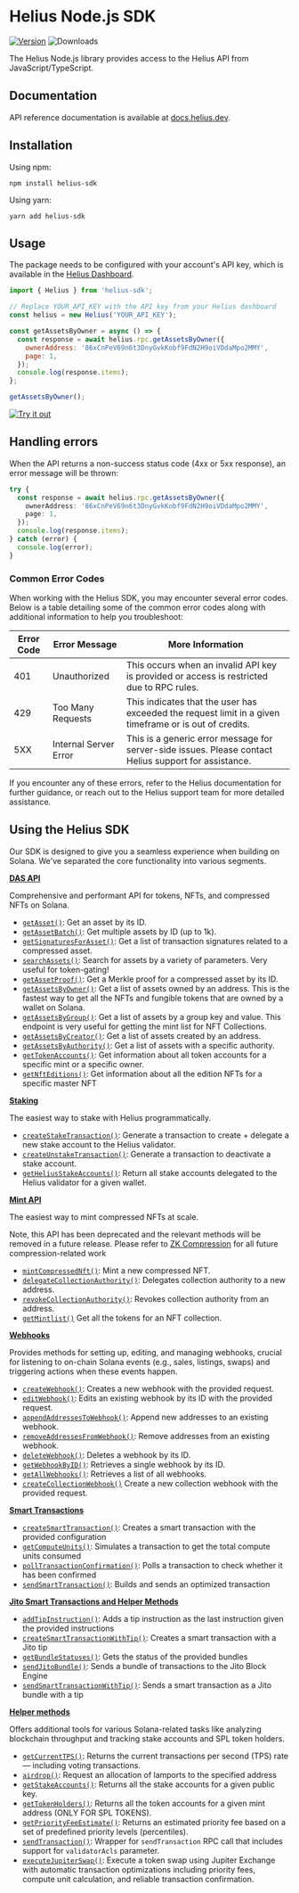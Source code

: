 # Helius Node.js SDK

[![Version](https://img.shields.io/npm/v/helius-sdk)](https://www.npmjs.org/package/helius-sdk)
![Downloads](https://img.shields.io/npm/dm/helius-sdk)

The Helius Node.js library provides access to the Helius API from JavaScript/TypeScript.

## Documentation

API reference documentation is available at [docs.helius.dev](https://docs.helius.dev).

## Installation

Using npm:

```shell
npm install helius-sdk
```

Using yarn:

```shell
yarn add helius-sdk
```

## Usage

The package needs to be configured with your account's API key, which is available in the [Helius Dashboard](https://dev.helius.xyz/dashboard/app).

```js
import { Helius } from 'helius-sdk';

// Replace YOUR_API_KEY with the API key from your Helius dashboard
const helius = new Helius('YOUR_API_KEY');

const getAssetsByOwner = async () => {
  const response = await helius.rpc.getAssetsByOwner({
    ownerAddress: '86xCnPeV69n6t3DnyGvkKobf9FdN2H9oiVDdaMpo2MMY',
    page: 1,
  });
  console.log(response.items);
};

getAssetsByOwner();
```

[![Try it out](https://developer.stackblitz.com/img/open_in_stackblitz.svg)](https://stackblitz.com/edit/helius-node-js-sdk-xbw7t6?file=index.js)

## Handling errors

When the API returns a non-success status code (4xx or 5xx response), an error message will be thrown:

```ts
try {
  const response = await helius.rpc.getAssetsByOwner({
    ownerAddress: '86xCnPeV69n6t3DnyGvkKobf9FdN2H9oiVDdaMpo2MMY',
    page: 1,
  });
  console.log(response.items);
} catch (error) {
  console.log(error);
}
```

### Common Error Codes

When working with the Helius SDK, you may encounter several error codes. Below is a table detailing some of the common error codes along with additional information to help you troubleshoot:

| Error Code | Error Message         | More Information                                                                                       |
| ---------- | --------------------- | ------------------------------------------------------------------------------------------------------ |
| 401        | Unauthorized          | This occurs when an invalid API key is provided or access is restricted due to RPC rules.              |
| 429        | Too Many Requests     | This indicates that the user has exceeded the request limit in a given timeframe or is out of credits. |
| 5XX        | Internal Server Error | This is a generic error message for server-side issues. Please contact Helius support for assistance.  |

If you encounter any of these errors, refer to the Helius documentation for further guidance, or reach out to the Helius support team for more detailed assistance.

## Using the Helius SDK

Our SDK is designed to give you a seamless experience when building on Solana. We've separated the core functionality into various segments.

[**DAS API**](https://github.com/helius-labs/helius-sdk/blob/main/examples/EXAMPLES_OVERVIEW.md#das-api-digital-asset-standard)

Comprehensive and performant API for tokens, NFTs, and compressed NFTs on Solana.

- [`getAsset()`](https://github.com/helius-labs/helius-sdk/blob/main/examples/EXAMPLES_OVERVIEW.md#getasset): Get an asset by its ID.
- [`getAssetBatch()`](https://github.com/helius-labs/helius-sdk/blob/main/examples/EXAMPLES_OVERVIEW.md#getassetbatch): Get multiple assets by ID (up to 1k).
- [`getSignaturesForAsset()`](https://github.com/helius-labs/helius-sdk/blob/main/examples/EXAMPLES_OVERVIEW.md#getsignaturesforasset): Get a list of transaction signatures related to a compressed asset.
- [`searchAssets()`](https://github.com/helius-labs/helius-sdk/blob/main/examples/EXAMPLES_OVERVIEW.md#searchassets): Search for assets by a variety of parameters. Very useful for token-gating!
- [`getAssetProof()`](https://github.com/helius-labs/helius-sdk/blob/main/examples/EXAMPLES_OVERVIEW.md#getassetproof): Get a Merkle proof for a compressed asset by its ID.
- [`getAssetsByOwner()`](https://github.com/helius-labs/helius-sdk/blob/main/examples/EXAMPLES_OVERVIEW.md#getassetsbyowner): Get a list of assets owned by an address. This is the fastest way to get all the NFTs and fungible tokens that are owned by a wallet on Solana.
- [`getAssetsByGroup()`](https://github.com/helius-labs/helius-sdk/blob/main/examples/EXAMPLES_OVERVIEW.md#getassetsbygroup): Get a list of assets by a group key and value. This endpoint is very useful for getting the mint list for NFT Collections.
- [`getAssetsByCreator()`](https://github.com/helius-labs/helius-sdk/blob/main/examples/EXAMPLES_OVERVIEW.md#getassetsbycreator): Get a list of assets created by an address.
- [`getAssetsByAuthority()`](https://github.com/helius-labs/helius-sdk/blob/main/examples/EXAMPLES_OVERVIEW.md#getassetsbyauthority): Get a list of assets with a specific authority.
- [`getTokenAccounts()`](https://github.com/helius-labs/helius-sdk/blob/main/examples/EXAMPLES_OVERVIEW.md#gettokenaccounts): Get information about all token accounts for a specific mint or a specific owner.
- [`getNftEditions()`](https://github.com/helius-labs/helius-sdk/blob/main/examples/EXAMPLES_OVERVIEW.md#getnfteditions): Get information about all the edition NFTs for a specific master NFT

[**Staking**](https://github.com/helius-labs/helius-sdk/blob/main/examples/EXAMPLES_OVERVIEW.md#staking)

The easiest way to stake with Helius programmatically.

- [`createStakeTransaction()`](https://github.com/helius-labs/helius-sdk/blob/main/examples/EXAMPLES_OVERVIEW.md#createstaketransaction): Generate a transaction to create + delegate a new stake account to the Helius validator.
- [`createUnstakeTransaction()`](https://github.com/helius-labs/helius-sdk/blob/main/examples/EXAMPLES_OVERVIEW.md#createunstaketransaction): Generate a transaction to deactivate a stake account.
- [`getHeliusStakeAccounts()`](https://github.com/helius-labs/helius-sdk/blob/main/examples/EXAMPLES_OVERVIEW.md#getheliusstakeaccounts): Return all stake accounts delegated to the Helius validator for a given wallet.

[**Mint API**](https://github.com/helius-labs/helius-sdk/blob/main/examples/EXAMPLES_OVERVIEW.md#mint)

The easiest way to mint compressed NFTs at scale.

Note, this API has been deprecated and the relevant methods will be removed in a future release. Please refer to [ZK Compression](https://docs.helius.dev/zk-compression-and-photon-api/what-is-zk-compression-on-solana) for all future compression-related work

- [`mintCompressedNft()`](https://github.com/helius-labs/helius-sdk/blob/main/examples/EXAMPLES_OVERVIEW.md#mintcompressednft): Mint a new compressed NFT.
- [`delegateCollectionAuthority()`](https://github.com/helius-labs/helius-sdk/blob/main/examples/EXAMPLES_OVERVIEW.md#delegatecollectionauthority-and-revokecollectionauthority): Delegates collection authority to a new address.
- [`revokeCollectionAuthority()`](https://github.com/helius-labs/helius-sdk/blob/main/examples/EXAMPLES_OVERVIEW.md#delegatecollectionauthority-and-revokecollectionauthority): Revokes collection authority from an address.
- [`getMintlist()`](https://github.com/helius-labs/helius-sdk/blob/main/examples/EXAMPLES_OVERVIEW.md#getmintlist) Get all the tokens for an NFT collection.

[**Webhooks**](https://github.com/helius-labs/helius-sdk/blob/main/examples/EXAMPLES_OVERVIEW.md#webhooks)

Provides methods for setting up, editing, and managing webhooks, crucial for listening to on-chain Solana events (e.g., sales, listings, swaps) and triggering actions when these events happen.

- [`createWebhook()`](https://github.com/helius-labs/helius-sdk/blob/main/examples/EXAMPLES_OVERVIEW.md#createwebhook): Creates a new webhook with the provided request.
- [`editWebhook()`](https://github.com/helius-labs/helius-sdk/blob/main/examples/EXAMPLES_OVERVIEW.md#editwebhook): Edits an existing webhook by its ID with the provided request.
- [`appendAddressesToWebhook()`](https://github.com/helius-labs/helius-sdk/blob/main/examples/EXAMPLES_OVERVIEW.md#appendaddressestowebhook): Append new addresses to an existing webhook.
- [`removeAddressesFromWebhook()`](https://github.com/helius-labs/helius-sdk/blob/main/examples/EXAMPLES_OVERVIEW.md#removeaddressesfromwebhook): Remove addresses from an existing webhook.
- [`deleteWebhook()`](https://github.com/helius-labs/helius-sdk/blob/main/examples/EXAMPLES_OVERVIEW.md#deletewebhook): Deletes a webhook by its ID.
- [`getWebhookByID()`](https://github.com/helius-labs/helius-sdk/blob/main/examples/EXAMPLES_OVERVIEW.md#getwebhookbyid): Retrieves a single webhook by its ID.
- [`getAllWebhooks()`](https://github.com/helius-labs/helius-sdk/blob/main/examples/EXAMPLES_OVERVIEW.md#getallwebhooks): Retrieves a list of all webhooks.
- [`createCollectionWebhook()`](https://github.com/helius-labs/helius-sdk/blob/main/examples/EXAMPLES_OVERVIEW.md#createcollectionwebhook) Create a new collection webhook with the provided request.

[**Smart Transactions**](https://docs.helius.dev/solana-rpc-nodes/sending-transactions-on-solana#sending-smart-transactions)

- [`createSmartTransaction()`](https://github.com/helius-labs/helius-sdk/blob/main/examples/EXAMPLES_OVERVIEW.md#createsmarttransaction): Creates a smart transaction with the provided configuration
- [`getComputeUnits()`](https://github.com/helius-labs/helius-sdk/blob/main/examples/EXAMPLES_OVERVIEW.md#getcomputeunits): Simulates a transaction to get the total compute units consumed
- [`pollTransactionConfirmation()`](https://github.com/helius-labs/helius-sdk/blob/main/examples/EXAMPLES_OVERVIEW.md#polltransactionconfirmation): Polls a transaction to check whether it has been confirmed
- [`sendSmartTransaction()`](https://github.com/helius-labs/helius-sdk/blob/main/examples/EXAMPLES_OVERVIEW.md#sendsmarttransaction): Builds and sends an optimized transaction

[**Jito Smart Transactions and Helper Methods**](https://github.com/helius-labs/helius-sdk/blob/main/examples/EXAMPLES_OVERVIEW.md#jito-smart-transactions-and-helper-methods)

- [`addTipInstruction()`](https://github.com/helius-labs/helius-sdk/blob/main/examples/EXAMPLES_OVERVIEW.md#addtipinstruction): Adds a tip instruction as the last instruction given the provided instructions
- [`createSmartTransactionWithTip()`](https://github.com/helius-labs/helius-sdk/blob/main/examples/EXAMPLES_OVERVIEW.md#createsmarttransactionwithtip): Creates a smart transaction with a Jito tip
- [`getBundleStatuses()`](https://github.com/helius-labs/helius-sdk/blob/main/examples/EXAMPLES_OVERVIEW.md#getbundlestatuses): Gets the status of the provided bundles
- [`sendJitoBundle()`](https://github.com/helius-labs/helius-sdk/blob/main/examples/EXAMPLES_OVERVIEW.md#sendjitobundle): Sends a bundle of transactions to the Jito Block Engine
- [`sendSmartTransactionWithTip()`](https://github.com/helius-labs/helius-sdk/blob/main/examples/EXAMPLES_OVERVIEW.md#sendsmarttransactionwithtip): Sends a smart transaction as a Jito bundle with a tip

[**Helper methods**](https://github.com/helius-labs/helius-sdk/blob/main/examples/EXAMPLES_OVERVIEW.md#helper-methods)

Offers additional tools for various Solana-related tasks like analyzing blockchain throughput and tracking stake accounts and SPL token holders.

- [`getCurrentTPS()`](https://github.com/helius-labs/helius-sdk/blob/main/examples/EXAMPLES_OVERVIEW.md#getcurrenttps): Returns the current transactions per second (TPS) rate — including voting transactions.
- [`airdrop()`](https://github.com/helius-labs/helius-sdk/blob/main/examples/EXAMPLES_OVERVIEW.md#airdrop): Request an allocation of lamports to the specified address
- [`getStakeAccounts()`](https://github.com/helius-labs/helius-sdk/blob/main/examples/EXAMPLES_OVERVIEW.md#getstakeaccounts): Returns all the stake accounts for a given public key.
- [`getTokenHolders()`](https://github.com/helius-labs/helius-sdk/blob/main/examples/EXAMPLES_OVERVIEW.md#gettokenholders): Returns all the token accounts for a given mint address (ONLY FOR SPL TOKENS).
- [`getPriorityFeeEstimate()`](https://github.com/helius-labs/helius-sdk/blob/main/examples/EXAMPLES_OVERVIEW.md#getpriorityfeeestimate): Returns an estimated priority fee based on a set of predefined priority levels (percentiles).
- [`sendTransaction()`](https://github.com/helius-labs/helius-sdk/blob/main/examples/EXAMPLES_OVERVIEW.md#sendtransaction): Wrapper for `sendTransaction` RPC call that includes support for `validatorAcls` parameter.
- [`executeJupiterSwap()`](#https://github.com/helius-labs/helius-sdk/blob/main/examples/EXAMPLES_OVERVIEW.md#executejupiterswap): Execute a token swap using Jupiter Exchange with automatic transaction optimizations including priority fees, compute unit calculation, and reliable transaction confirmation.
